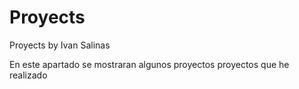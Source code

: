 # Proyects
Proyects by Ivan Salinas

En este apartado se mostraran algunos proyectos proyectos que he realizado 
